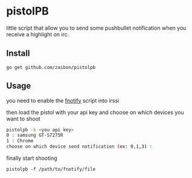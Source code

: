 # pistolPB

little script that allow you to send some pushbullet notification when you receive a highlight on irc.

## Install
```go get github.com/zaibon/pistolpb```

## Usage
you need to enable the [fnotify](https://gist.github.com/matthutchinson/542141) script into irssi

then load the pistol with your api key and choose on which devices you want to shoot
```bash
pistolpb -k <you api key>
0 : samsung GT-S7275R
1 : Chrome
choose on which device send notification (ex: 0,1,3) : 
```

finally start shooting
```
pistolpb -f /path/to/fnotify/file